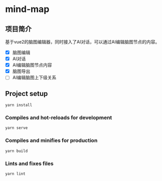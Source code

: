 # mind-map
## 项目简介
基于vue2的脑图编辑器，同时接入了AI对话，可以通过AI编辑脑图节点的内容。
- [x] 脑图编辑
- [x] AI对话
- [x] AI编辑脑图节点内容
- [x] 脑图导出
- [ ] AI编辑脑图上下级关系

## Project setup
```
yarn install
```

### Compiles and hot-reloads for development
```
yarn serve
```

### Compiles and minifies for production
```
yarn build
```

### Lints and fixes files
```
yarn lint
```


